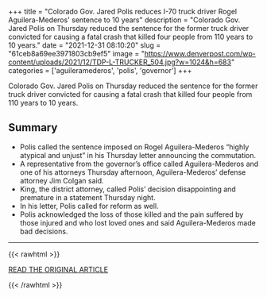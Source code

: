+++
title = "Colorado Gov. Jared Polis reduces I-70 truck driver Rogel Aguilera-Mederos' sentence to 10 years"
description = "Colorado Gov. Jared Polis on Thursday reduced the sentence for the former truck driver convicted for causing a fatal crash that killed four people from 110 years to 10 years."
date = "2021-12-31 08:10:20"
slug = "61ceb8a69ee3971803cb9ef5"
image = "https://www.denverpost.com/wp-content/uploads/2021/12/TDP-L-TRUCKER_504.jpg?w=1024&h=683"
categories = ['aguileramederos', 'polis', 'governor']
+++

Colorado Gov. Jared Polis on Thursday reduced the sentence for the former truck driver convicted for causing a fatal crash that killed four people from 110 years to 10 years.

## Summary

- Polis called the sentence imposed on Rogel Aguilera-Mederos “highly atypical and unjust” in his Thursday letter announcing the commutation.
- A representative from the governor’s office called Aguilera-Mederos and one of his attorneys Thursday afternoon, Aguilera-Mederos’ defense attorney Jim Colgan said.
- King, the district attorney, called Polis’ decision disappointing and premature in a statement Thursday night.
- In his letter, Polis called for reform as well.
- Polis acknowledged the loss of those killed and the pain suffered by those injured and who lost loved ones and said Aguilera-Mederos made bad decisions.

---

{{< rawhtml >}}
  <p class="article-category">
    <a target="_blank" href="https://www.denverpost.com/2021/12/30/rogel-aguilera-mederos-sentence-commutation/">READ THE ORIGINAL ARTICLE</a>
  </p>
{{< /rawhtml >}}
